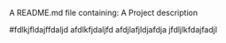 A README.md file containing:
A Project description
<!-- Project Descritpion -->

#fdlkjfldajffdaljd
afdlkfjdaljfd
afdjlafjldjafdja
jfdljlkfdajfadjl

<!-- A Link to the Deployed App
A Link to the Trello Board
A Link to any Wirefames or Mockups (or inline photos / screenshots will work too!)
A list of technologies, libraries, and/or frameworks used in the project, such as Twitter Bootstrap, jQuery, or Animate.css
What you would like to add in version 2
Wireframes or Mockups -- what does the app look like?
Simple: take a picture of a whiteboard drawing
Advanced: use a tool such as Balsamiq or Mockingbird
User Stories in a PUBLIC Trello board
You should have a Trello board tracking your User Stories
Board lists should include:
Backlog
Todo
In Progress
Under Review
Done
Icebox -->